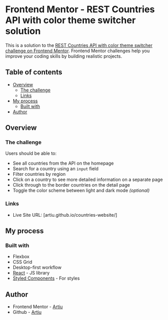 # Frontend Mentor - REST Countries API with color theme switcher solution

This is a solution to the [REST Countries API with color theme switcher challenge on Frontend Mentor](https://www.frontendmentor.io/challenges/rest-countries-api-with-color-theme-switcher-5cacc469fec04111f7b848ca). Frontend Mentor challenges help you improve your coding skills by building realistic projects. 

## Table of contents

- [Overview](#overview)
  - [The challenge](#the-challenge)
  - [Links](#links)
- [My process](#my-process)
  - [Built with](#built-with)
- [Author](#author)

## Overview

### The challenge

Users should be able to:

- See all countries from the API on the homepage
- Search for a country using an `input` field
- Filter countries by region
- Click on a country to see more detailed information on a separate page
- Click through to the border countries on the detail page
- Toggle the color scheme between light and dark mode *(optional)*

### Links

- Live Site URL: [artiu.github.io/countries-website/]

## My process

### Built with

- Flexbox
- CSS Grid
- Desktop-first workflow
- [React](https://reactjs.org/) - JS library
- [Styled Components](https://styled-components.com/) - For styles

## Author

- Frontend Mentor - [Artiu](https://www.frontendmentor.io/profile/Artiu)
- Github - [Artiu](https://github.com/Artiu)
